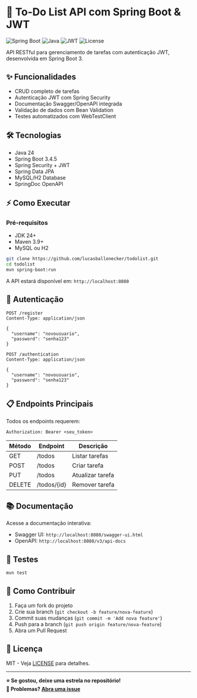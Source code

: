 
# 📝 To-Do List API com Spring Boot & JWT

<img src="https://img.shields.io/badge/spring--boot-3.4.5-brightgreen" alt="Spring Boot"> <img src="https://img.shields.io/badge/java-24-blue" alt="Java"> <img src="https://img.shields.io/badge/security-jwt-orange" alt="JWT"> <img src="https://img.shields.io/badge/license-MIT-green" alt="License">

API RESTful para gerenciamento de tarefas com autenticação JWT, desenvolvida em Spring Boot 3.

## ✨ Funcionalidades
- CRUD completo de tarefas
- Autenticação JWT com Spring Security
- Documentação Swagger/OpenAPI integrada
- Validação de dados com Bean Validation
- Testes automatizados com WebTestClient

## 🛠️ Tecnologias
- Java 24
- Spring Boot 3.4.5
- Spring Security + JWT
- Spring Data JPA
- MySQL/H2 Database
- SpringDoc OpenAPI

## ⚡ Como Executar

### Pré-requisitos
- JDK 24+
- Maven 3.9+
- MySQL ou H2

```bash
git clone https://github.com/lucasballonecker/todolist.git
cd todolist
mvn spring-boot:run
```

A API estará disponível em: `http://localhost:8080`

## 🔐 Autenticação
```http
POST /register
Content-Type: application/json

{
  "username": "novousuario",
  "password": "senha123"
}

POST /authentication
Content-Type: application/json

{
  "username": "novousuario",
  "password": "senha123"
}
```

## 📋 Endpoints Principais
Todos os endpoints requerem:
```http
Authorization: Bearer <seu_token>
```

| Método | Endpoint   | Descrição          |
|--------|------------|--------------------|
| GET    | /todos     | Listar tarefas     |
| POST   | /todos     | Criar tarefa       |
| PUT    | /todos     | Atualizar tarefa   |
| DELETE | /todos/{id}| Remover tarefa     |

## 📚 Documentação
Acesse a documentação interativa:
- Swagger UI: `http://localhost:8080/swagger-ui.html`
- OpenAPI: `http://localhost:8080/v3/api-docs`

## 🧪 Testes
```bash
mvn test
```

## 🤝 Como Contribuir
1. Faça um fork do projeto
2. Crie sua branch (`git checkout -b feature/nova-feature`)
3. Commit suas mudanças (`git commit -m 'Add nova feature'`)
4. Push para a branch (`git push origin feature/nova-feature`)
5. Abra um Pull Request

## 📜 Licença
MIT - Veja [LICENSE](LICENSE) para detalhes.

---

**⭐ Se gostou, deixe uma estrela no repositório!**  
**🐛 Problemas? [Abra uma issue](https://github.com/lucasballonecker/todolist/issues)**

